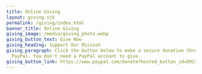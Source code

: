```yaml
---
title: Online Giving
layout: giving.njk
permalink: /giving/index.html
banner_title: Online Giving
giving_image: /media/giving_photo.webp
giving_button_text: Give Now
giving_heading: Support Our Mission
giving_paragraph: Click the button below to make a secure donation through
  PayPal. You don't need a PayPal account to give.
giving_button_link: https://www.paypal.com/donate?hosted_button_id=D9CX4Q7YQY5RU
---
```

